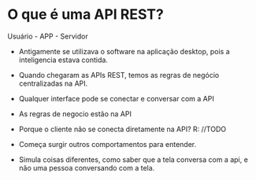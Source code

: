 # O que é uma API REST?

Usuário - APP - Servidor

- Antigamente se utilizava o software na aplicação desktop, pois a inteligencia estava contida.

- Quando chegaram as APIs REST, temos as regras de negócio centralizadas na API.

- Qualquer interface pode se conectar e conversar com a API

- As regras de negocio estão na API

- Porque o cliente não se conecta diretamente na API?
R: //TODO

- Começa surgir outros comportamentos para entender.

- Simula coisas diferentes, como saber que a tela conversa com a api, e não uma pessoa conversando com a tela.
